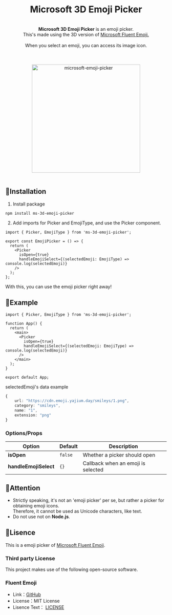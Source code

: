 <div align="center">
  <h1>Microsoft 3D Emoji Picker</h1>
  <br><b>Microsoft 3D Emoji Picker</b> is an emoji picker.
  <br>This's made using the 3D version of <a href="https://github.com/microsoft/fluentui-emoji">Microsoft Fluent Emoji.</a><br>
  <br>When you select an emoji, you can access its image icon.<br>
  <br><br><br><img width="338" alt="microsoft-emoji-picker" src="https://github.com/yajihum/microsoft-3d-emoji-picker/assets/117247060/9bfd7982-7de1-49d2-b922-4aec5a4cd95f">
<br><br>
</div>

## 📕Installation

1. Install package

```
npm install ms-3d-emoji-picker
```

2. Add imports for Picker and EmojiType, and use the Picker component.

```tsx
import { Picker, EmojiType } from 'ms-3d-emoji-picker';

export const EmojiPicker = () => {
  return (
    <Picker
      isOpen={true}
      handleEmojiSelect={(selectedEmoji: EmojiType) => console.log(selectedEmoji)}
    />
  );
};
```

With this, you can use the emoji picker right away!

## 📗Example

```tsx
import { Picker, EmojiType } from 'ms-3d-emoji-picker';

function App() {
  return (
    <main>
      <Picker
        isOpen={true}
        handleEmojiSelect={(selectedEmoji: EmojiType) => console.log(selectedEmoji)}
      />
    </main>
  );
}

export default App;
```

selectedEmoji's data example

```ts
{
    url: "https://cdn.emoji.yajium.day/smileys/1.png",
    category: "smileys",
    name: "1",
    extension: "png"
}
```

### Options/Props

| Option            | Default | Description                        |
| ----------------- | ------- | ---------------------------------- |
| **isOpen**        | `false` | Whether a picker should open       |
| **handleEmojiSelect** | `{}`    | Callback when an emoji is selected |

## 📙Attention

- Strictly speaking, it's not an 'emoji picker' per se, but rather a picker for obtaining emoji icons.  
  Therefore, it cannot be used as Unicode characters, like text.
- Do not use not on **Node.js**.

## 📘Lisence

This is a emoji picker of [Microsoft Fluent Emoji](https://github.com/microsoft/fluentui-emoji).

### Third party License

This project makes use of the following open-source software.

### Fluent Emoji

- Link：[GitHub](https://github.com/microsoft/fluentui-emoji)
- License：MIT License
- Lisence Text： [LICENSE](https://github.com/microsoft/fluentui-emoji/blob/main/LICENSE)
